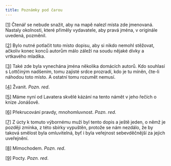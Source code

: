```yaml
---
title: Poznámky pod čarou
---
```


[\[1\]](../Text/utrpeni_mladeho_werthera_007.html#_ftnref1) Čtenář se nebude snažit, aby na mapě nalezl místa zde jmenovaná. Nastaly okolnosti, které přiměly vydavatele, aby pravá jména, v originále uvedená, pozměnil.

[\[2\]](../Text/utrpeni_mladeho_werthera_007.html#_ftnref2) Bylo nutné potlačit toto místo dopisu, aby si nikdo nemohl stěžovat, ačkoliv konec konců autorům málo záleží na soudu nějaké dívky a vrtkavého mladíka.

[\[3\]](../Text/utrpeni_mladeho_werthera_007.html#_ftnref3) Také zde byla vynechána jména několika domácích autorů. Kdo souhlasí s Lottčiným nadšením, tomu zajisté srdce prozradí, kdo je tu míněn, čte-li náhodou toto místo. A ostatní tomu rozumět nemusí.

[\[4\]](../Text/utrpeni_mladeho_werthera_007.html#_ftnref4) Žvanit. _Pozn. red_.

[\[5\]](../Text/utrpeni_mladeho_werthera_007.html#_ftnref5) Máme nyní od Lavatera skvělé kázání na tento námět v jeho řečích o knize Jonášově.

[\[6\]](../Text/utrpeni_mladeho_werthera_007.html#_ftnref6) Překrucování pravdy, mnohomluvnost. _Pozn. red_.

[\[7\]](../Text/utrpeni_mladeho_werthera_009.html#_ftnref7) Z úcty k tomuto výbornému muži byl tento dopis a ještě jeden, o němž je později zmínka, z této sbírky vypuštěn, protože se nám nezdálo, že by taková smělost byla omluvitelná, byť i byla veřejnost sebevděčnější za jejich uveřejnění.

[\[8\]](../Text/utrpeni_mladeho_werthera_009.html#_ftnref8) Mimochodem. _Pozn. red_.

[\[9\]](../Text/utrpeni_mladeho_werthera_009.html#_ftnref9) Pocty. _Pozn. red_.
